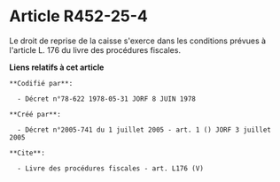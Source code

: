 # Article R452-25-4

Le droit de reprise de la caisse s'exerce dans les conditions prévues à l'article L. 176 du livre des procédures fiscales.

**Liens relatifs à cet article**

	**Codifié par**:

	  - Décret n°78-622 1978-05-31 JORF 8 JUIN 1978

	**Créé par**:

	  - Décret n°2005-741 du 1 juillet 2005 - art. 1 () JORF 3 juillet 2005

	**Cite**:

	  - Livre des procédures fiscales - art. L176 (V)
